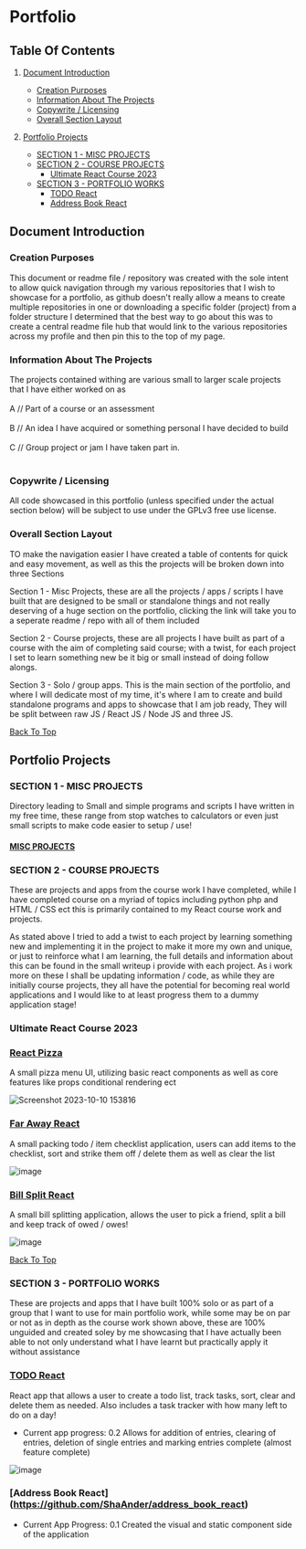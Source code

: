 # Portfolio

## Table Of Contents

1. [Document Introduction](#document-introduction)

   - [Creation Purposes](#creation-purposes)
   - [Information About The Projects](#information-about-the-projects)
   - [Copywrite / Licensing](#copywrite-/-licensing)
   - [Overall Section Layout](#overall-section-layout)

2. [Portfolio Projects](#portfolio-projects)
   - [SECTION 1 - MISC PROJECTS](#section-1---misc-projects)
   - [SECTION 2 - COURSE PROJECTS](#section-2---course-projects)
      - [Ultimate React Course 2023](#ultimate-react-course-2023)
   - [SECTION 3 - PORTFOLIO WORKS](#section-3---portfolio-works)
        - [TODO React](#todo-react)
        - [Address Book React](#address-book-react)


## Document Introduction

### Creation Purposes

This document or readme file / repository was created with the sole intent to allow quick navigation through my various repositories that I wish to showcase for a
portfolio, as github doesn't really allow a means to create multiple repositories in one or downloading a specific folder (project) from a folder structure I
determined that the best way to go about this was to create a central readme file hub that would link to the various repositories across my profile and then pin this
to the top of my page.

### Information About The Projects

The projects contained withing are various small to larger scale projects that I have either worked on as
<br></br>
A // Part of a course or an assessment
<br></br>
B // An idea I have acquired or something personal I have decided to build
<br></br>
C // Group project or jam I have taken part in.
<br></br>

### Copywrite / Licensing

All code showcased in this portfolio (unless specified under the actual section below) will be subject to use under the GPLv3 free use license.

### Overall Section Layout

TO make the navigation easier I have created a table of contents for quick and easy movement, as well as this the projects will be broken down into three Sections

Section 1 - Misc Projects, these are all the projects / apps / scripts I have built that are designed to be small or standalone things and not really deserving of a 
huge section on the portfolio, clicking the link will take you to a seperate readme / repo with all of them included

Section 2 - Course projects, these are all projects I have built as part of a course with the aim of completing said course; with a twist, for each project I set to
learn something new be it big or small instead of doing follow alongs.

Section 3 - Solo / group apps. This is the main section of the portfolio, and where I will dedicate most of my time, it's where I am to create and build standalone programs and apps to 
showcase that I am job ready, They will be split between raw JS / React JS / Node JS and three JS. 

[Back To Top](#Portfolio)

## Portfolio Projects

### SECTION 1 - MISC PROJECTS

Directory leading to Small and simple programs and scripts I have written in my free time, these range from stop watches to calculators or even just small scripts to make code easier to setup / use!

#### [MISC PROJECTS](https://github.com/ShaAnder/Misc_Portfolio_Projects)

### SECTION 2 - COURSE PROJECTS 

These are projects and apps from the course work I have completed, while I have completed course on a myriad of topics including python php and HTML / CSS ect this is primarily contained
to my React course work and projects. 

As stated above I tried to add a twist to each project by learning something new and implementing it in the project to make it more my own and unique, or just to reinforce what I am learning,
the full details and information about this can be found in the small writeup i provide with each project. As i work more on these I shall be updating information / code, as while they are
initially course projects, they all have the potential for becoming real world applications and I would like to at least progress them to a dummy application stage!

### Ultimate React Course 2023

### [React Pizza](https://github.com/ShaAnder/react_pizza)

A small pizza menu UI, utilizing basic react components as well as core features like props conditional rendering ect

![Screenshot 2023-10-10 153816](https://github.com/ShaAnder/react_portfolio/assets/129494996/21931b63-5621-4e23-bcb4-9312258bc883)

### [Far Away React](https://github.com/ShaAnder/far_away_react)

A small packing todo / item checklist application, users can add items to the checklist, sort and strike them off / delete them as well as clear the list

![image](https://github.com/ShaAnder/react_portfolio/assets/129494996/73bd79d1-0ec0-46d3-ade3-095db985b3bf)

### [Bill Split React](https://github.com/ShaAnder/react_bill_split)

A small bill splitting application, allows the user to pick a friend, split a bill and keep track of owed / owes!

![image](https://github.com/ShaAnder/react_portfolio/assets/129494996/58b2ddaa-fc85-4361-89f4-35191a2726d6)

[Back To Top](#Portfolio)

### SECTION 3 - PORTFOLIO WORKS

These are projects and apps that I have built 100% solo or as part of a group that I want to use for main portfolio work, while some may be on par or not as in depth as the course work shown above, 
these are 100% unguided and created soley by me showcasing that I have actually been able to not only understand what I have learnt but practically apply it without assistance

### [TODO React](https://github.com/ShaAnder/react_todo_list)

React app that allows a user to create a todo list, track tasks, sort, clear and delete them as needed. Also includes a task tracker with how many left to do on a day!

- Current app progress: 0.2 Allows for addition of entries, clearing of entries, deletion of single entries and marking entries complete (almost feature complete)

![image](https://github.com/ShaAnder/react_portfolio/assets/129494996/01dbfddf-63a6-4c3f-80a7-3cea74851e75)

### [Address Book React] (https://github.com/ShaAnder/address_book_react)

- Current App Progress: 0.1 Created the visual and static component side of the application
